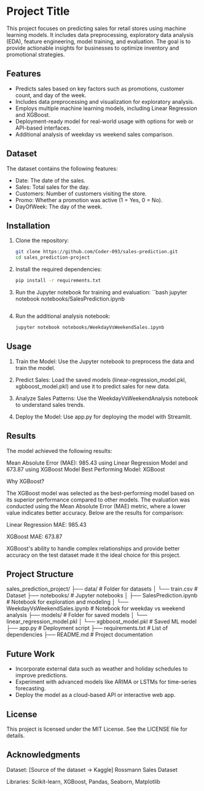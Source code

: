 # Project Title

This project focuses on predicting sales for retail stores using machine learning models. It includes data preprocessing, exploratory data analysis (EDA), feature engineering, model training, and evaluation. The goal is to provide actionable insights for businesses to optimize inventory and promotional strategies.

## Features

- Predicts sales based on key factors such as promotions, customer count, and day of the week.
- Includes data preprocessing and visualization for exploratory analysis.
- Employs multiple machine learning models, including Linear Regression and XGBoost.
- Deployment-ready model for real-world usage with options for web or API-based interfaces.
- Additional analysis of weekday vs weekend sales comparison.

## Dataset

The dataset contains the following features:
- Date: The date of the sales.
- Sales: Total sales for the day.
- Customers: Number of customers visiting the store.
- Promo: Whether a promotion was active (1 = Yes, 0 = No).
- DayOfWeek: The day of the week.


## Installation

1. Clone the repository:
    ```bash
    git clone https://github.com/Coder-093/sales-prediction.git
    cd sales_prediction-project
    ```

2. Install the required dependencies:
    ```bash
    pip install -r requirements.txt
    ```

3. Run the Jupyter notebook for training and evaluation:
    ``bash
    jupyter notebook notebooks/SalesPrediction.ipynb
    ```

4. Run the additional analysis notebook:
    ```bash
    jupyter notebook notebooks/WeekdayVsWeekendSales.ipynb
    ```

## Usage

1. Train the Model: Use the Jupyter notebook to preprocess the data and train the model.

2. Predict Sales: Load the saved models (linear-regression_model.pkl, xgbboost_model.pkl) and use it to predict sales for new data.

3. Analyze Sales Patterns: Use the WeekdayVsWeekendAnalysis notebook to understand sales trends.

4. Deploy the Model: Use app.py for deploying the model with Streamlit.

## Results

The model achieved the following results:

Mean Absolute Error (MAE): 985.43 using Linear Regression Model and 673.87 using XGBoost Model
Best Performing Model: XGBoost

Why XGBoost?

The XGBoost model was selected as the best-performing model based on its superior performance compared to other models. The evaluation was conducted using the Mean Absolute Error (MAE) metric, where a lower value indicates better accuracy. Below are the results for comparison:

Linear Regression MAE: 985.43

XGBoost MAE: 673.87

XGBoost's ability to handle complex relationships and provide better accuracy on the test dataset made it the ideal choice for this project.

## Project Structure

sales_prediction_project/
├── data/                              # Folder for datasets
│   └── train.csv                      # Dataset
├── notebooks/                         # Jupyter notebooks
│   ├── SalesPrediction.ipynb          # Notebook for exploration and modeling
│   └── WeekdayVsWeekendSales.ipynb    # Notebook for weekday vs weekend analysis
├── models/                            # Folder for saved models
│   └── linear_regression_model.pkl
│   └── xgbboost_model.pkl    # Saved ML model
├── app.py                             # Deployment script
├── requirements.txt                   # List of dependencies
├── README.md                          # Project documentation

## Future Work

- Incorporate external data such as weather and holiday schedules to improve predictions.
- Experiment with advanced models like ARIMA or LSTMs for time-series forecasting.
- Deploy the model as a cloud-based API or interactive web app.

## License

This project is licensed under the MIT License. See the LICENSE file for details.

## Acknowledgments

Dataset: [Source of the dataset -> Kaggle] Rossmann Sales Dataset

Libraries: Scikit-learn, XGBoost, Pandas, Seaborn, Matplotlib